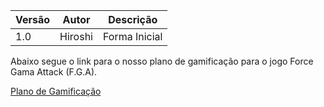 |Versão|Autor|Descrição|
|------|-----|---------|
|1.0|Hiroshi|Forma Inicial|

Abaixo segue o link para o nosso plano de gamificação para o jogo Force Gama Attack (F.G.A).

[Plano de Gamificação](https://drive.google.com/open?id=1vkE5xuop2d5H3gE_LL3powY_W0XpXjY5)